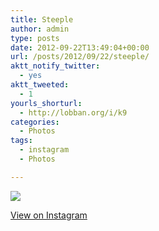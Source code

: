 ```yaml
---
title: Steeple
author: admin
type: posts
date: 2012-09-22T13:49:04+00:00
url: /posts/2012/09/22/steeple/
aktt_notify_twitter:
  - yes
aktt_tweeted:
  - 1
yourls_shorturl:
  - http://lobban.org/i/k9
categories:
  - Photos
tags:
  - instagram
  - Photos

---
```

![][1]

[View on Instagram][2]

 [1]: http://lobban.org/wp-content/uploads/HLIC/ed5c6296fecc26bb3735373698f04814.jpg
 [2]: http://instagr.am/p/P4SGErqltw/